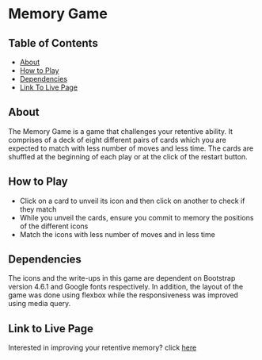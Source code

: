 # Memory Game

## Table of Contents

* [About](#About)
* [How to Play](#Howtoplay)
* [Dependencies](#Dependencies)
* [Link To Live Page](#linktolivepage)

## About

The Memory Game is a game that challenges your retentive ability. It comprises of a deck of eight different pairs of cards which you are expected to match with less number of moves and less time. The cards are shuffled at the beginning of each play or at the click of the restart button.

## How to Play

* Click on a card to unveil its icon and then click on another to check if they match
* While you unveil the cards, ensure you commit to memory the positions of the different icons
* Match the icons with less number of moves and in less time

## Dependencies

The icons and the write-ups in this game are dependent on Bootstrap version 4.6.1 and Google fonts respectively. In addition, the layout of the game was done using flexbox while the responsiveness was improved using media query.

## Link to Live Page

Interested in improving your retentive memory? click [here](https://francesakor.github.io/Memory-Game/)
